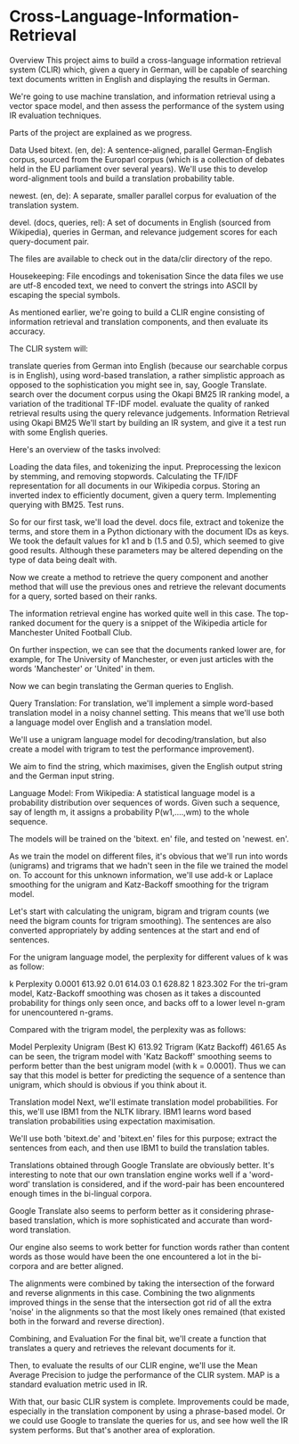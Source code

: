 # Cross-Language-Information-Retrieval

Overview
This project aims to build a cross-language information retrieval system (CLIR) which, given a query in German, will be capable of searching text documents written in English and displaying the results in German.

We're going to use machine translation, and information retrieval using a vector space model, and then assess the performance of the system using IR evaluation techniques.

Parts of the project are explained as we progress.

Data Used
bitext. (en, de): A sentence-aligned, parallel German-English corpus, sourced from the Europarl corpus (which is a collection of debates held in the EU parliament over several years). We'll use this to develop word-alignment tools and build a translation probability table.

newest. (en, de): A separate, smaller parallel corpus for evaluation of the translation system.

devel. (docs, queries, rel): A set of documents in English (sourced from Wikipedia), queries in German, and relevance judgement scores for each query-document pair.

The files are available to check out in the data/clir directory of the repo.

Housekeeping: File encodings and tokenisation
Since the data files we use are utf-8 encoded text, we need to convert the strings into ASCII by escaping the special symbols.

As mentioned earlier, we're going to build a CLIR engine consisting of information retrieval and translation components, and then evaluate its accuracy.

The CLIR system will:

translate queries from German into English (because our searchable corpus is in English), using word-based translation, a rather simplistic approach as opposed to the sophistication you might see in, say, Google Translate.
search over the document corpus using the Okapi BM25 IR ranking model, a variation of the traditional TF-IDF model.
evaluate the quality of ranked retrieval results using the query relevance judgements.
Information Retrieval using Okapi BM25
We'll start by building an IR system, and give it a test run with some English queries.

Here's an overview of the tasks involved:

Loading the data files, and tokenizing the input.
Preprocessing the lexicon by stemming, and removing stopwords.
Calculating the TF/IDF representation for all documents in our Wikipedia corpus.
Storing an inverted index to efficiently document, given a query term.
Implementing querying with BM25.
Test runs.

So for our first task, we'll load the devel. docs file, extract and tokenize the terms, and store them in a Python dictionary with the document IDs as keys.
We took the default values for k1 and b (1.5 and 0.5), which seemed to give good results. Although these parameters may be altered depending on the type of data being dealt with.

Now we create a method to retrieve the query component and another method that will use the previous ones and retrieve the relevant documents for a query, sorted based on their ranks.

The information retrieval engine has worked quite well in this case. The top-ranked document for the query is a snippet of the Wikipedia article for Manchester United Football Club.

On further inspection, we can see that the documents ranked lower are, for example, for The University of Manchester, or even just articles with the words 'Manchester' or 'United' in them.

Now we can begin translating the German queries to English.

Query Translation:
For translation, we'll implement a simple word-based translation model in a noisy channel setting. This means that we'll use both a language model over English and a translation model.

We'll use a unigram language model for decoding/translation, but also create a model with trigram to test the performance improvement).

We aim to find the string, 
 which maximises, given the English output string and the German input string.

Language Model:
From Wikipedia: A statistical language model is a probability distribution over sequences of words. Given such a sequence, say of length m, it assigns a probability P(w1,....,wm) to the whole sequence.

The models will be trained on the 'bitext. en' file, and tested on 'newest. en'.

As we train the model on different files, it's obvious that we'll run into words (unigrams) and trigrams that we hadn't seen in the file we trained the model on. To account for this unknown information, we'll use add-k or Laplace smoothing for the unigram and Katz-Backoff smoothing for the trigram model.

Let's start with calculating the unigram, bigram and trigram counts (we need the bigram counts for trigram smoothing). The sentences are also converted appropriately by adding sentences at the start and end of sentences.

For the unigram language model, the perplexity for different values of k was as follow:

k	Perplexity
0.0001	613.92
0.01	614.03
0.1	628.82
1	823.302
For the tri-gram model, Katz-Backoff smoothing was chosen as it takes a discounted probability for things only seen once, and backs off to a lower level n-gram for unencountered n-grams.

Compared with the trigram model, the perplexity was as follows:

Model	Perplexity
Unigram (Best K)	613.92
Trigram (Katz Backoff)	461.65
As can be seen, the trigram model with 'Katz Backoff' smoothing seems to perform better than the best unigram model (with k = 0.0001). Thus we can say that this model is better for predicting the sequence of a sentence than unigram, which should is obvious if you think about it.

Translation model
Next, we'll estimate translation model probabilities. For this, we'll use IBM1 from the NLTK library. IBM1 learns word based translation probabilities using expectation maximisation.

We'll use both 'bitext.de' and 'bitext.en' files for this purpose; extract the sentences from each, and then use IBM1 to build the translation tables.

Translations obtained through Google Translate are obviously better. It's interesting to note that our own translation engine works well if a 'word-word' translation is considered, and if the word-pair has been encountered enough times in the bi-lingual corpora.

Google Translate also seems to perform better as it considering phrase-based translation, which is more sophisticated and accurate than word-word translation.

Our engine also seems to work better for function words rather than content words as those would have been the one encountered a lot in the bi-corpora and are better aligned.

The alignments were combined by taking the intersection of the forward and reverse alignments in this case. Combining the two alignments improved things in the sense that the intersection got rid of all the extra 'noise' in the alignments so that the most likely ones remained (that existed both in the forward and reverse direction).

Combining, and Evaluation
For the final bit, we'll create a function that translates a query and retrieves the relevant documents for it.

Then, to evaluate the results of our CLIR engine, we'll use the Mean Average Precision to judge the performance of the CLIR system. MAP is a standard evaluation metric used in IR.

With that, our basic CLIR system is complete. Improvements could be made, especially in the translation component by using a phrase-based model. Or we could use Google to translate the queries for us, and see how well the IR system performs. But that's another area of exploration.
